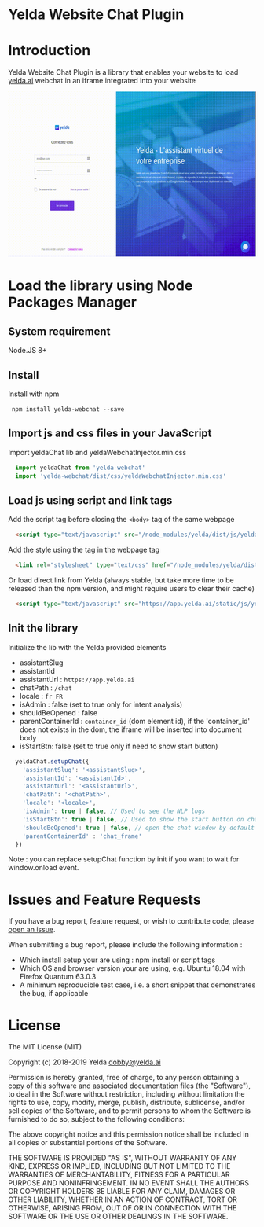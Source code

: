 Yelda Website Chat Plugin
=====

# Introduction
Yelda Website Chat Plugin is a library that enables your website to load [yelda.ai](https://yelda.ai) webchat in an iframe integrated into your website

![Demo](https://github.com/Yeldaai/chat-plugin/blob/master/screencast-yelda.gif?raw=true "Demo")

# Load the library using Node Packages Manager

## System requirement
Node.JS 8+

## Install
Install with npm
```shell
 npm install yelda-webchat --save
```

## Import js and css files in your JavaScript
Import yeldaChat lib and yeldaWebchatInjector.min.css
```javascript
  import yeldaChat from 'yelda-webchat'
  import 'yelda-webchat/dist/css/yeldaWebchatInjector.min.css'
```

## Load js using script and link tags
Add the script tag before closing the `<body>` tag of the same webpage
```html
  <script type="text/javascript" src="/node_modules/yelda/dist/js/yeldaWebchatInjector.min.js"></script>
```

Add the style using the <link> tag in the webpage <head> tag
```html
  <link rel="stylesheet" type="text/css" href="/node_modules/yelda/dist/css/yeldaWebchatInjector.min.css"/>
```

Or load direct link from Yelda (always stable, but take more time to be released than the npm version, and might require users to clear their cache)
```html
  <script type="text/javascript" src="https://app.yelda.ai/static/js/yeldaWebchatInjector.min.js"></script>
```

## Init the library
Initialize the lib with the Yelda provided elements
- assistantSlug
- assistantId
- assistantUrl : `https://app.yelda.ai`
- chatPath : `/chat`
- locale : `fr_FR`
- isAdmin : false (set to true only for intent analysis)
- shouldBeOpened : false
- parentContainerId : `container_id` (dom element id), if the 'container_id' does not exists in the dom, the iframe will be inserted into document body
- isStartBtn: false (set to true only if need to show start button)

```javascript
  yeldaChat.setupChat({
    'assistantSlug': '<assistantSlug>',
    'assistantId': '<assistantId>',
    'assistantUrl': '<assistantUrl>',
    'chatPath': '<chatPath>',
    'locale': '<locale>',
    'isAdmin': true | false, // Used to see the NLP logs
    'isStartBtn': true | false, // Used to show the start button on chat load
    'shouldBeOpened': true | false, // open the chat window by default on loading the page if set to true
    'parentContainerId' : 'chat_frame'
  })
```
Note : you can replace setupChat function by init if you want to wait for window.onload event.

# Issues and Feature Requests
If you have a bug report, feature request, or wish to contribute code, please [open an issue](https://github.com/Yeldaai/chat-plugin/issues).

When submitting a bug report, please include the following information :
- Which install setup your are using : npm install or script tags
- Which OS and browser version your are using, e.g. Ubuntu 18.04 with Firefox Quantum 63.0.3
- A minimum reproducible test case, i.e. a short snippet that demonstrates the bug, if applicable

License
=======

The MIT License (MIT)

Copyright (c) 2018-2019 Yelda <dobby@yelda.ai>

Permission is hereby granted, free of charge, to any person obtaining a copy
of this software and associated documentation files (the "Software"), to deal
in the Software without restriction, including without limitation the rights
to use, copy, modify, merge, publish, distribute, sublicense, and/or sell
copies of the Software, and to permit persons to whom the Software is
furnished to do so, subject to the following conditions:

The above copyright notice and this permission notice shall be included in all
copies or substantial portions of the Software.

THE SOFTWARE IS PROVIDED "AS IS", WITHOUT WARRANTY OF ANY KIND, EXPRESS OR
IMPLIED, INCLUDING BUT NOT LIMITED TO THE WARRANTIES OF MERCHANTABILITY,
FITNESS FOR A PARTICULAR PURPOSE AND NONINFRINGEMENT. IN NO EVENT SHALL THE
AUTHORS OR COPYRIGHT HOLDERS BE LIABLE FOR ANY CLAIM, DAMAGES OR OTHER
LIABILITY, WHETHER IN AN ACTION OF CONTRACT, TORT OR OTHERWISE, ARISING FROM,
OUT OF OR IN CONNECTION WITH THE SOFTWARE OR THE USE OR OTHER DEALINGS IN THE
SOFTWARE.
